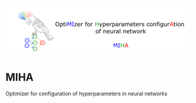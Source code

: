 # ![miha_logo.png](https://raw.githubusercontent.com/Dreamlone/MIHA/main/images/logo.png)

# MIHA
Optimizer for configuration of hyperparameters in neural networks
